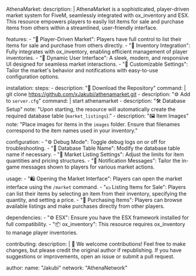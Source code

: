 AthenaMarket:
  description: |
    AthenaMarket is a sophisticated, player-driven market system for FiveM, seamlessly integrated with ox_inventory and ESX.
    This resource empowers players to easily list items for sale and purchase items from others within a streamlined, user-friendly interface.

  features:
    - "🌟 Player-Driven Market": Players have full control to list their items for sale and purchase from others directly.
    - "🔹 Inventory Integration": Fully integrates with ox_inventory, enabling efficient management of player inventories.
    - "🔹 Dynamic User Interface": A sleek, modern, and responsive UI designed for seamless market interactions.
    - "🔹 Customizable Settings": Tailor the market's behavior and notifications with easy-to-use configuration options.

  installation:
    steps:
      - description: "🚀 Download the Repository"
        command: |
          git clone https://github.com/xJakubi/athenamarket.git
      - description: "⚙️ Add to `server.cfg`"
        command: |
          start athenamarket
      - description: "🛠️ Database Setup"
        note: "Upon starting, the resource will automatically create the required database table (`market_listings`)."
      - description: "🖼️ Item Images"
        note: "Place images for items in the `images` folder. Ensure that filenames correspond to the item names used in your inventory."

  configuration:
    - "⚙️ Debug Mode": Toggle debug logs on or off for troubleshooting.
    - "🔧 Database Table Name": Modify the database table name if necessary.
    - "🛒 Market Listing Settings": Adjust the limits for item quantities and pricing structures.
    - "🔔 Notification Messages": Tailor the in-game messages shown to players for various market actions.

  usage:
    - "🛍️ Opening the Market Interface": Players can open the market interface using the `/market` command.
    - "💵 Listing Items for Sale": Players can list their items by selecting an item from their inventory, specifying the quantity, and setting a price.
    - "🛒 Purchasing Items": Players can browse available listings and make purchases directly from other players.

  dependencies:
    - "⚙️ ESX": Ensure you have the ESX framework installed for full compatibility.
    - "📦 ox_inventory": This resource requires ox_inventory to manage player inventories.

  contributing:
    description: |
      🤝 We welcome contributions! Feel free to make changes, but please credit the original author if republishing.
      If you have suggestions or improvements, open an issue or submit a pull request.

  author:
    name: "Jakubi"
    network: "AthenaNetwork"
